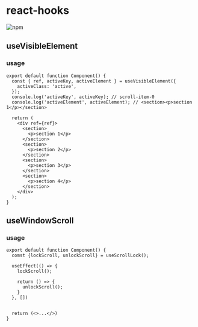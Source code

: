 # react-hooks

![npm](https://img.shields.io/npm/v/%40lani.ground%2Freact-hooks)

## useVisibleElement

### usage

```tsx
export default function Component() {
  const { ref, activeKey, activeElement } = useVisibleElement({
    activeClass: 'active',
  });
  console.log('activeKey', activeKey); // scroll-item-0
  console.log('activeElement', activeElement); // <section><p>section 1</p></section>

  return (
    <div ref={ref}>
      <section>
        <p>section 1</p>
      </section>
      <section>
        <p>section 2</p>
      </section>
      <section>
        <p>section 3</p>
      </section>
      <section>
        <p>section 4</p>
      </section>
    </div>
  );
}
```


## useWindowScroll

### usage

```tsx
export default function Component() {
  comst {lockScroll, unlockScroll} = useScrollLock();

  useEffect(() => {
    lockScroll();

    return () => {
      unlockScroll();
    }
  }, [])


  return (<>...</>)
}
```
